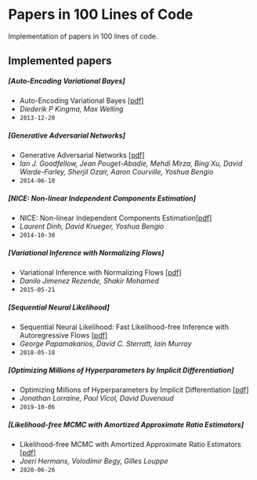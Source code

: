 # Papers in 100 Lines of Code

Implementation of papers in 100 lines of code. 

## Implemented papers

##### [Auto-Encoding Variational Bayes]
- Auto-Encoding Variational Bayes [[pdf]](https://arxiv.org/pdf/1312.6114.pdf)
- *Diederik P Kingma, Max Welling*
- `2013-12-20`

##### [Generative Adversarial Networks]
- Generative Adversarial Networks [[pdf]](https://arxiv.org/pdf/1406.2661.pdf)
- *Ian J. Goodfellow, Jean Pouget-Abadie, Mehdi Mirza, Bing Xu, David Warde-Farley, Sherjil Ozair, Aaron Courville, Yoshua Bengio*
- `2014-06-10`

##### [NICE: Non-linear Independent Components Estimation]
- NICE: Non-linear Independent Components Estimation[[pdf]](https://arxiv.org/pdf/1410.8516.pdf)
- *Laurent Dinh, David Krueger, Yoshua Bengio*
- `2014-10-30`

##### [Variational Inference with Normalizing Flows]
- Variational Inference with Normalizing Flows [[pdf]](https://arxiv.org/pdf/1505.05770.pdf)
- *Danilo Jimenez Rezende, Shakir Mohamed*
- `2015-05-21`

##### [Sequential Neural Likelihood]
- Sequential Neural Likelihood: Fast Likelihood-free Inference with Autoregressive Flows [[pdf]](https://arxiv.org/pdf/1805.07226.pdf)
- *George Papamakarios, David C. Sterratt, Iain Murray*
- `2018-05-18`

##### [Optimizing Millions of Hyperparameters by Implicit Differentiation]
- Optimizing Millions of Hyperparameters by Implicit Differentiation [[pdf]](http://proceedings.mlr.press/v108/lorraine20a/lorraine20a.pdf)
- *Jonathan Lorraine, Paul Vicol, David Duvenaud*
- `2019-10-06`

##### [Likelihood-free MCMC with Amortized Approximate Ratio Estimators]
- Likelihood-free MCMC with Amortized Approximate Ratio Estimators [[pdf]](http://proceedings.mlr.press/v108/lorraine20a/lorraine20a.pdf)
- *Joeri Hermans, Volodimir Begy, Gilles Louppe*
- `2020-06-26`
